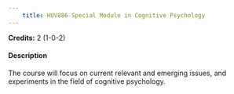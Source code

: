 ```yaml
---
    title: HUV886 Special Module in Cognitive Psychology
---
```

**Credits:** 2 (1-0-2)



#### Description 
The course will focus on current relevant and emerging issues, and experiments in the field of cognitive psychology.